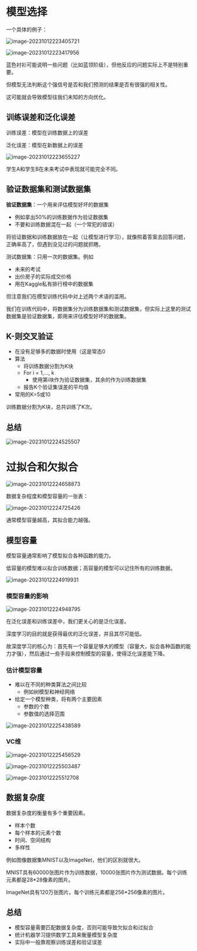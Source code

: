 # 模型选择

一个具体的例子：

![image-20231012223405721](img/image-20231012223405721.png)

![image-20231012223417956](img/image-20231012223417956.png)

蓝色衬衫可能说明一些问题（比如蓝领阶级），但他反应的问题实际上不是特别重要。

但模型无法判断这个强信号是否和我们预测的结果是否有很强的相关性。

这可能就会导致模型往我们未知的方向优化。

## 训练误差和泛化误差

训练误差：模型在训练数据上的误差

泛化误差：模型在新数据上的误差

![image-20231012223655227](img/image-20231012223655227.png)

学生A和学生B在未来考试中表现就可能完全不同。

## 验证数据集和测试数据集

**验证数据集**：一个用来评估模型好坏的数据集

* 例如拿出50%的训练数据作为验证数据集
* 不要和训练数据混在一起（一个常犯的错误）

将验证数据和训练数据放在一起（让模型进行学习），就像照着答案去回答问题，正确率高了，但遇到没见过的问题就抓瞎。

测试数据集：只用一次的数据集。例如

* 未来的考试
* 出价房子的实际成交价格
* 用在Kaggle私有排行榜中的数据集

但注意我们在模型训练代码中对上述两个术语的滥用。

我们在训练代码中，将数据集分为训练数据集和测试数据集，但实际上这里的测试数据集是验证数据集，即用来评估模型好坏的数据集。

## K-则交叉验证

* 在没有足够多的数据时使用（这是常态0
* 算法
  * 将训练数据分割为K块
  * For i = 1,..., k
    * 使用第i块作为验证数据集，其余的作为训练数据集
  * 报告K个验证集误差的平均值
* 常用的K=5或10

训练数据分割为K块，总共训练了K次。

## 总结

![image-20231012224525507](img/image-20231012224525507.png)

# 过拟合和欠拟合

![image-20231012224658873](img/image-20231012224658873.png)

数据复杂程度和模型容量的一张表：

![image-20231012224725426](img/image-20231012224725426.png)

通常模型容量越高，其拟合能力越强。

## 模型容量

模型容量通常影响了模型拟合各种函数的能力。

低容量的模型难以拟合训练数据；高容量的模型可以记住所有的训练数据。

![image-20231012224919931](img/image-20231012224919931.png)

### 模型容量的影响

![image-20231012224948795](img/image-20231012224948795.png)

在泛化误差和训练误差中，我们更关心的是泛化误差。

深度学习的目的就是获得最优的泛化误差，并且其尽可能低。

故深度学习的核心为：首先有一个容量足够大的模型（容量大，拟合各种函数的能力才强），然后通过一些手段来控制模型的容量，使得泛化误差能下降。

### 估计模型容量

* 难以在不同的种类算法之间比较
  * 例如树模型和神经网络
* 给定一个模型种类，将有两个主要因素
  * 参数的个数
  * 参数值的选择范围

![image-20231012225438589](img/image-20231012225438589.png)



### VC维

![image-20231012225456529](img/image-20231012225456529.png)

![image-20231012225503487](img/image-20231012225503487.png)

![image-20231012225512708](img/image-20231012225512708.png)

## 数据复杂度

数据复杂度的衡量有多个重要因素。

* 样本个数
* 每个样本的元素个数
* 时间、空间结构
* 多样性

例如图像数据集MNIST以及ImageNet，他们的区别就很大。

MNIST具有60000张图片作为训练数据，10000张图片作为测试数据。每个训练元素都是28*28像素的图片。

ImageNet具有120万张图片。每个训练元素都是256*256像素的图片。

## 总结

* 模型容量需要匹配数据复杂度，否则可能导致欠拟合和过拟合
* 统计机器学习提供数学工具来衡量模型复杂度
* 实际中一般靠观察训练误差和验证误差

